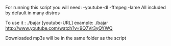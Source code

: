 For running this script you will need:
	-youtube-dl
	-ffmpeg
	-lame
All included by default in many distros

To use it : 
	./bajar [youtube-URL]
example: 
	./bajar http://www.youtube.com/watch?v=9Q7Vr3yQYWQ 

Downloaded mp3s will be in the same folder as the script 
